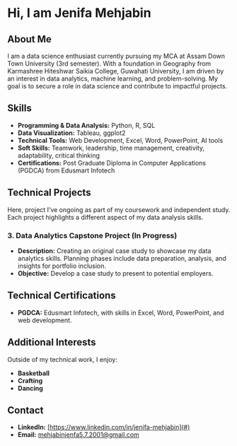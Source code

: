# Hi, I am Jenifa Mehjabin

## About Me
I am a data science enthusiast currently pursuing my MCA at Assam Down Town University (3rd semester). With a foundation in Geography from Karmashree Hiteshwar Saikia College, Guwahati University, I am driven by an interest in data analytics, machine learning, and problem-solving. My goal is to secure a role in data science and contribute to impactful projects.

## Skills
- **Programming & Data Analysis:** Python, R, SQL
- **Data Visualization:** Tableau, ggplot2
- **Technical Tools:** Web Development, Excel, Word, PowerPoint, AI tools
- **Soft Skills:** Teamwork, leadership, time management, creativity, adaptability, critical thinking
- **Certifications:** Post Graduate Diploma in Computer Applications (PGDCA) from Edusmart Infotech

## Technical Projects
Here, project I’ve ongoing as part of my coursework and independent study. Each project highlights a different aspect of my data analysis skills.

### 3. Data Analytics Capstone Project (In Progress)
   - **Description:** Creating an original case study to showcase my data analytics skills. Planning phases include data preparation, analysis, and insights for portfolio inclusion.
   - **Objective:** Develop a case study to present to potential employers.
     
## Technical Certifications
- **PGDCA:** Edusmart Infotech, with skills in Excel, Word, PowerPoint, and web development.

## Additional Interests
Outside of my technical work, I enjoy:
- **Basketball**
- **Crafting**
- **Dancing**

## Contact
- **LinkedIn:** [https://www.linkedin.com/in/jenifa-mehjabin](#)
- **Email:** mehjabinjenfa5.7.2001@gmail.com

